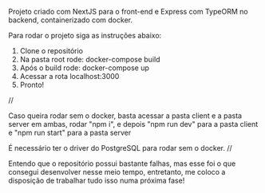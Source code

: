 Projeto criado com NextJS para o front-end e Express com TypeORM no backend, containerizado com docker.

Para rodar o projeto siga as instruções abaixo:

1. Clone o repositório
2. Na pasta root rode: docker-compose build
3. Após o build rode: docker-compose up
4. Acessar a rota localhost:3000
5. Pronto!

//

Caso queira rodar sem o docker, basta acessar a pasta client e a pasta server
em ambas, rodar "npm i", e depois "npm run dev" para a pasta client e "npm run start" para a pasta server

É necessário ter o driver do PostgreSQL para rodar sem o docker.
//

Entendo que o repositório possui bastante falhas, mas esse foi o que consegui desenvolver nesse meio tempo, entretanto, me coloco a disposição de trabalhar tudo isso
numa próxima fase!
